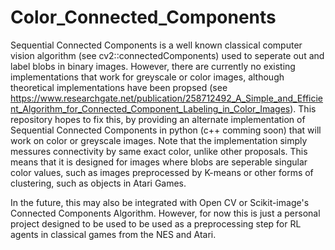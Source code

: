 # Color_Connected_Components

Sequential Connected Components is a well known classical computer vision algorithm (see cv2::connectedComponents) used to seperate out and label blobs in binary images. However, there are currently no existing implementations that work for greyscale or color images, although theoretical implementations have been propsed (see https://www.researchgate.net/publication/258712492_A_Simple_and_Efficient_Algorithm_for_Connected_Component_Labeling_in_Color_Images). This repository hopes to fix this, by providing an alternate implementation of Sequential Connected Components in python (c++ comming soon) that will work on color or greyscale images. Note that the implementation simply messures connectivity by same exact color, unlike other proposals. This means that it is designed for images where blobs are seperable singular color values, such as images preprocessed by K-means or other forms of clustering, such as objects in Atari Games.




In the future, this may also be integrated with Open CV or Scikit-image's Connected Components Algorithm. However, for now this is just a personal project designed to be used to be used as a preprocessing step for RL agents in classical games from the NES and Atari.



